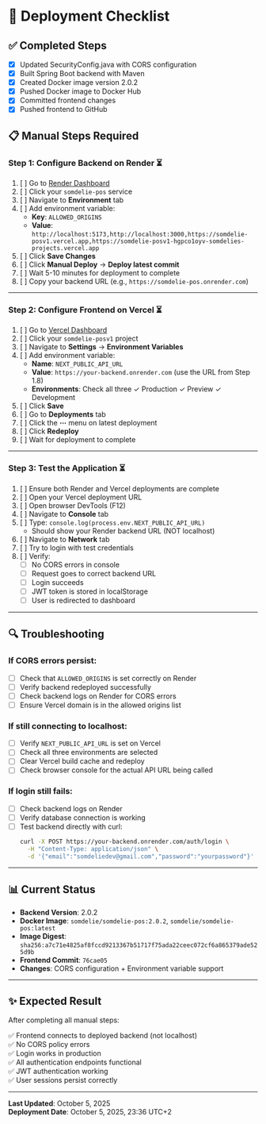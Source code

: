 # 🚀 Deployment Checklist

## ✅ Completed Steps

- [x] Updated SecurityConfig.java with CORS configuration
- [x] Built Spring Boot backend with Maven
- [x] Created Docker image version 2.0.2
- [x] Pushed Docker image to Docker Hub
- [x] Committed frontend changes
- [x] Pushed frontend to GitHub

## 📋 Manual Steps Required

### Step 1: Configure Backend on Render ⏳

1. [ ] Go to [Render Dashboard](https://render.com/dashboard)
2. [ ] Click your `somdelie-pos` service
3. [ ] Navigate to **Environment** tab
4. [ ] Add environment variable:
   - **Key**: `ALLOWED_ORIGINS`
   - **Value**: `http://localhost:5173,http://localhost:3000,https://somdelie-posv1.vercel.app,https://somdelie-posv1-hgpco1oyv-somdelies-projects.vercel.app`
5. [ ] Click **Save Changes**
6. [ ] Click **Manual Deploy** → **Deploy latest commit**
7. [ ] Wait 5-10 minutes for deployment to complete
8. [ ] Copy your backend URL (e.g., `https://somdelie-pos.onrender.com`)

---

### Step 2: Configure Frontend on Vercel ⏳

1. [ ] Go to [Vercel Dashboard](https://vercel.com/dashboard)
2. [ ] Click your `somdelie-posv1` project
3. [ ] Navigate to **Settings** → **Environment Variables**
4. [ ] Add environment variable:
   - **Name**: `NEXT_PUBLIC_API_URL`
   - **Value**: `https://your-backend.onrender.com` (use the URL from Step 1.8)
   - **Environments**: Check all three ✓ Production ✓ Preview ✓ Development
5. [ ] Click **Save**
6. [ ] Go to **Deployments** tab
7. [ ] Click the **⋯** menu on latest deployment
8. [ ] Click **Redeploy**
9. [ ] Wait for deployment to complete

---

### Step 3: Test the Application ⏳

1. [ ] Ensure both Render and Vercel deployments are complete
2. [ ] Open your Vercel deployment URL
3. [ ] Open browser DevTools (F12)
4. [ ] Navigate to **Console** tab
5. [ ] Type: `console.log(process.env.NEXT_PUBLIC_API_URL)`
   - Should show your Render backend URL (NOT localhost)
6. [ ] Navigate to **Network** tab
7. [ ] Try to login with test credentials
8. [ ] Verify:
   - [ ] No CORS errors in console
   - [ ] Request goes to correct backend URL
   - [ ] Login succeeds
   - [ ] JWT token is stored in localStorage
   - [ ] User is redirected to dashboard

---

## 🔍 Troubleshooting

### If CORS errors persist:

- [ ] Check that `ALLOWED_ORIGINS` is set correctly on Render
- [ ] Verify backend redeployed successfully
- [ ] Check backend logs on Render for CORS errors
- [ ] Ensure Vercel domain is in the allowed origins list

### If still connecting to localhost:

- [ ] Verify `NEXT_PUBLIC_API_URL` is set on Vercel
- [ ] Check all three environments are selected
- [ ] Clear Vercel build cache and redeploy
- [ ] Check browser console for the actual API URL being called

### If login still fails:

- [ ] Check backend logs on Render
- [ ] Verify database connection is working
- [ ] Test backend directly with curl:
  ```bash
  curl -X POST https://your-backend.onrender.com/auth/login \
    -H "Content-Type: application/json" \
    -d '{"email":"somdeliedev@gmail.com","password":"yourpassword"}'
  ```

---

## 📊 Current Status

- **Backend Version**: 2.0.2
- **Docker Image**: `somdelie/somdelie-pos:2.0.2`, `somdelie/somdelie-pos:latest`
- **Image Digest**: `sha256:a7c71e4825af8fccd9213367b51717f75ada22ceec072cf6a865379ade525d9b`
- **Frontend Commit**: `76cae05`
- **Changes**: CORS configuration + Environment variable support

---

## ✨ Expected Result

After completing all manual steps:

✅ Frontend connects to deployed backend (not localhost)  
✅ No CORS policy errors  
✅ Login works in production  
✅ All authentication endpoints functional  
✅ JWT authentication working  
✅ User sessions persist correctly

---

**Last Updated**: October 5, 2025  
**Deployment Date**: October 5, 2025, 23:36 UTC+2
